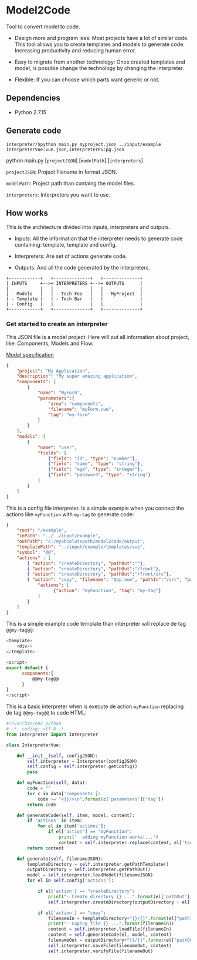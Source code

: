 # Model2Code

Tool to convert model to code.

* Design more and program less: Most projects have a lot of similar code. This tool allows you to create templates and models to generate code. Increasing productivity and reducing human error.

* Easy to migrate from another technology: Once created templates and model, is possible change the technology by changing the interpreter.

* Flexible: If you can choose which parts want generic or not.

## Dependencies

* Python 2.7.15

## Generate code

~~~
interpreter/$python main.py myproject.json ../input/example interpreterVue:vue.json,interpreterPG:pg.json
~~~

python main.py [`projectJSON`] [`modelPath`] [`interpreters`]

`projectJSON`: Project filename in format JSON.

`modelPath`: Project path than containg the model files.

`interpreters`: Interpreters you want to use.

## How works

This is the architecture divided into inputs, interpreters and outputs.

* Inputs: All the information that the interpreter needs to generate code containing: template, template and config.

* Interpreters: Are set of actions generate code.

* Outputs: And all the code generated by the interpreters.

~~~
+------------+   +--------------+   +--------------+
| INPUTS     +-->+ INTERPRETERS +-->+ OUTPUTS      |
|            |   |              |   |              |
| - Modelo   |   | - Tech Foo   |   | - MyProject  |
| - Template |   | - Tech Bar   |   |              |
| - Config   |   |              |   |              |
+------------+   +--------------+   +--------------+
~~~

### Get started to create an interpreter

This JSON file is a model project. Here will put all information about project, like: Components, Models and Flow. 

[Model specification](model.md)

~~~json
{
    "project": "My Application",
    "description": "My super amazing application",
    "components": [
        {
            "name": "MyForm",
            "parameters":{
                "area": "components",
                "filename": "myForm.vue",
                "tag": "my-form"
            }
        }
    ],
    "models": [
        {
            "name": "user",
            "fields": [
                {"field": "id", "type": "number"},
                {"field": "name", "type": "string"},
                {"field": "age", "type": "integer"},
                {"field": "password", "type": "string"}
            ]
        }
    ]
}
~~~


This is a config file interpreter. Is a simple example when you connect the actions like `myFunction` with `my-tag` to generate code:
~~~json
{
    "root": "/example",
    "inPath": "../../input/example",
    "outPath": "c:/myabsolutepath/model2code/output",
    "templatePath": "../input/example/templates/vue",
    "symbol": "@@",
    "actions" : [
        { "action": "createDirectory", "pathOut":""},
        { "action": "createDirectory", "pathOut":"/front"},
        { "action": "createDirectory", "pathOut":"/front/src"},
        { "action": "copy", "filename": "App.vue", "pathIn":"/src", "pathOut":"/front/src",
            "actions": [
                  {"action": "myFunction", "tag": "my-tag"}
            ]
        }
    ]
}
~~~


This is a simple example code template than interpreter will replace de tag `@@my-tag@@`:
~~~javascript
<template>
    <div/>
</template>

<script>
export default {
      components:{
          @@my-tag@@
      }
}
</script>
~~~


This is a basic interpreter when is execute de action `myFunction` replacing de tag `@@my-tag@@` to code HTML:
~~~python
#!/usr/bin/env python
# -*- coding: utf-8 -*-
from interpreter import Interpreter

class InterpreterVue:

    def __init__(self, configJSON):
        self.interpreter = Interpreter(configJSON)
        self.config = self.interpreter.getConfig()
        pass

    def myFunction(self, data):
        code = ""
        for c in data['components']:
            code += "<{}/>\n".format(c['parameters']['tag'])
        return code

    def generateCode(self, item, model, content):
        if 'actions' in item:
            for el in item['actions']:
                if el['action'] == "myFunction":
                    print('  adding myFunction works!...')
                    content = self.interpreter.replace(content, el['tag'], self.myFunction(model) )
        return content

    def generate(self, filenameJSON):
        templateDirectory = self.interpreter.getPathTemplate()
        outputDirectory = self.interpreter.getPathOut()
        model = self.interpreter.loadModel(filenameJSON)
        for el in self.config['actions']:

            if el['action'] == "createDirectory":
                print("- Create directory {} ...".format(el['pathOut']))
                self.interpreter.createDirectory(outputDirectory + el['pathOut'])

            if el['action'] == "copy":
                filenameIn = templateDirectory+"{}/{}".format(el["pathIn"], el['filename'])
                print("- Coping file {} ...".format(filenameIn))
                content = self.interpreter.loadFile(filenameIn)
                content = self.generateCode(el, model, content)
                filenameOut = outputDirectory+"{}/{}".format(el["pathOut"], el['filename'])
                self.interpreter.saveFile(filenameOut, content)
                self.interpreter.verifyFile(filenameOut)
